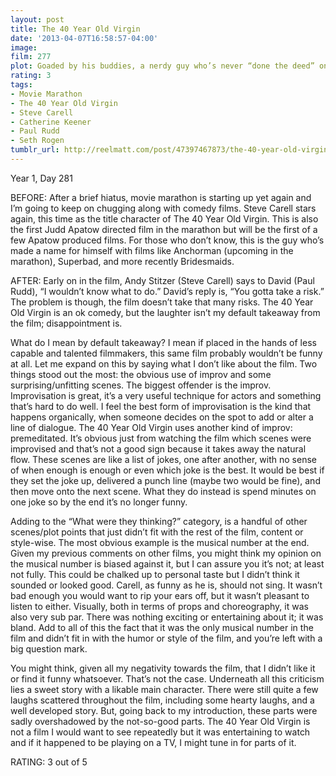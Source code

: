 ```yaml
---
layout: post
title: The 40 Year Old Virgin
date: '2013-04-07T16:58:57-04:00'
image: 
film: 277
plot: Goaded by his buddies, a nerdy guy who’s never “done the deed” only finds the pressure mounting when he meets a single mother.
rating: 3
tags:
- Movie Marathon
- The 40 Year Old Virgin
- Steve Carell
- Catherine Keener
- Paul Rudd
- Seth Rogen
tumblr_url: http://reelmatt.com/post/47397467873/the-40-year-old-virgin
---
```


Year 1, Day 281

BEFORE: After a brief hiatus, movie marathon is starting up yet again and I’m going to keep on chugging along with comedy films. Steve Carell stars again, this time as the title character of The 40 Year Old Virgin. This is also the first Judd Apatow directed film in the marathon but will be the first of a few Apatow produced films. For those who don’t know, this is the guy who’s made a name for himself with films like Anchorman (upcoming in the marathon), Superbad, and more recently Bridesmaids.

AFTER: Early on in the film, Andy Stitzer (Steve Carell) says to David (Paul Rudd), “I wouldn’t know what to do.” David’s reply is, “You gotta take a risk.” The problem is though, the film doesn’t take that many risks. The 40 Year Old Virgin is an ok comedy, but the laughter isn’t my default takeaway from the film; disappointment is.

What do I mean by default takeaway? I mean if placed in the hands of less capable and talented filmmakers, this same film probably wouldn’t be funny at all. Let me expand on this by saying what I don’t like about the film. Two things stood out the most: the obvious use of improv and some surprising/unfitting scenes. The biggest offender is the improv. Improvisation is great, it’s a very useful technique for actors and something that’s hard to do well. I feel the best form of improvisation is the kind that happens organically, when someone decides on the spot to add or alter a line of dialogue. The 40 Year Old Virgin uses another kind of improv: premeditated. It’s obvious just from watching the film which scenes were improvised and that’s not a good sign because it takes away the natural flow. These scenes are like a list of jokes, one after another, with no sense of when enough is enough or even which joke is the best. It would be best if they set the joke up, delivered a punch line (maybe two would be fine), and then move onto the next scene. What they do instead is spend minutes on one joke so by the end it’s no longer funny.

Adding to the “What were they thinking?” category, is a handful of other scenes/plot points that just didn’t fit with the rest of the film, content or style-wise. The most obvious example is the musical number at the end. Given my previous comments on other films, you might think my opinion on the musical number is biased against it, but I can assure you it’s not; at least not fully. This could be chalked up to personal taste but I didn’t think it sounded or looked good. Carell, as funny as he is, should not sing. It wasn’t bad enough you would want to rip your ears off, but it wasn’t pleasant to listen to either. Visually, both in terms of props and choreography, it was also very sub par. There was nothing exciting or entertaining about it; it was bland. Add to all of this the fact that it was the only musical number in the film and didn’t fit in with the humor or style of the film, and you’re left with a big question mark.

You might think, given all my negativity towards the film, that I didn’t like it or find it funny whatsoever. That’s not the case. Underneath all this criticism lies a sweet story with a likable main character. There were still quite a few laughs scattered throughout the film, including some hearty laughs, and a well developed story. But, going back to my introduction, these parts were sadly overshadowed by the not-so-good parts. The 40 Year Old Virgin is not a film I would want to see repeatedly but it was entertaining to watch and if it happened to be playing on a TV, I might tune in for parts of it.

RATING: 3 out of 5
